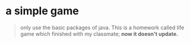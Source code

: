 # a simple game
> only use the basic packages of java.
This is a homework called life game which finished with my classmate;
**now it doesn't update.**
